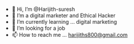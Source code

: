 - 👋 Hi, I’m @Harijith-suresh
- 👀 I’m a digital marketer and Ethical Hacker
- 🌱 I’m currently learning ... digital marketing
- 💞️ I’m looking for a job
- 📫 How to reach me ... harijiths800@gmail.com

<!---
Harijith-suresh/Harijith-suresh is a ✨ special ✨ repository because its `README.md` (this file) appears on your GitHub profile.
You can click the Preview link to take a look at your changes.
--->
